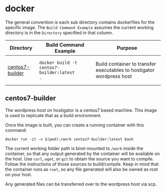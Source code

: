# docker

The general convention is each sub directory contains dockerfiles for the specific image.
The `Build Command Example` assumes the current working directory is in the `Directory` specified
in that column.

| Directory                           | Build Command Example                                                         | Purpose                                                              |
| ----------------------------------- | ----------------------------------------------------------------------------- | -------------------------------------------------------------------- |
| [centos7-builder](#centos7-builder) | <pre><code lang="shell">docker build -t centos7-builder:latest .</code></pre> | Build container to transfer executables to hostigator wordpress host |

## centos7-builder

The wordpress host on hostigator is a centos7 based machine. This image is used to replicate that as a build environment.

Once the image is built, you can create a running container with this command:

```shell
docker run -it -v $(pwd):/work centos7-builder:latest bash
```

The current working folder path is bind-mounted to `/work` inside the container, so that any output generated by the container will be available on the host.
Use `curl`, `wget`, or `git` to obtain the source you want to compile. Follow the instructions of those sources to build/compile.
Keep in mind that the container runs as `root`, so any file generated will also be owned as root on your host.

Any generated files can be transferred over to the wordpress host via scp.
